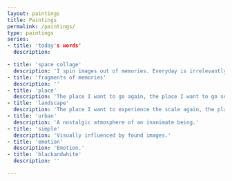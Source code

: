 ```yaml
---
layout: paintings
title: Paintings
permalink: /paintings/
type: paintings
series:
- title: 'today's words'
  description: 

- title: 'space collage'
  description: 'I spin images out of memories. Everyday is irrelevantly and relevantly knitted by fragments of events, thoughts, visual memories.  Memories come and go, arise and disappear.'
- title: 'fragments of memories'
  description: '' 
- title: 'place'
  description: 'The place I want to go again, the place I want to go someday.'
- title: 'landscape'
  description: 'The place I want to experience the scale again, the place I want to go someday to feel the scale.'
- title: 'urban'
  description: 'A nostalgic atmosphere of an inanimate being.'
- title: 'simple'
  description: 'Visually influenced by found images.'
- title: 'emotion'
  description: 'Emotion.' 
- title: 'blackandwhite'
  description: '' 

---
```







